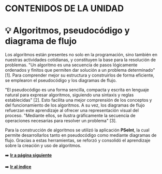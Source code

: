 # CONTENIDOS DE LA UNIDAD
# 💡 Algoritmos, pseudocódigo y diagrama de flujo 
Los algoritmos están presentes no solo en la programación, sino también en nuestras actividades cotidianas, 
y constituyen la base para la resolución de problemas. "Un algoritmo es una secuencia de pasos lógicamente ordenados 
y finitos que permiten dar solución a un problema determinado" [1]. Para comprender mejor su estructura y construirlos 
de forma eficiente, se emplearon el pseudocódigo y los diagramas de flujo. <br>

"El pseudocódigo es una forma sencilla, compacta y escrita en lenguaje natural para expresar algoritmos, siguiendo una
sintaxis y reglas establecidas" [2]. Esto facilita una mejor comprensión de los conceptos y del funcionamiento de los 
algoritmos. A su vez, los diagramas de flujo refuerzan este aprendizaje al ofrecer una representación visual del proceso.
"Mediante ellos, se ilustra gráficamente la secuencia de operaciones necesarias para resolver un problema" [3]. <br>

Para la construcción de algoritmos se utilizó la aplicación **PSeInt**, la cual permite desarrollarlos tanto en pseudocódigo
como mediante diagramas de flujo. Gracias a estas herramientas, se reforzó y consolidó el aprendizaje sobre la creación
y uso de algoritmos. <br>

➡️ [**Ir a página siguiente**](/unidad1/contenidosUnidad/programacionBloques.md)

➡️ [**Ir al índice**](index.md)
